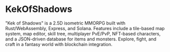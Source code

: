# KekOfShadows
"Kek of Shadows" is a 2.5D isometric MMORPG built with Rust/WebAssembly, Express, and Solana. Features include a tile-based map system, map editor, skill tree, multiplayer PvE/PvP, NFT-based characters, and a JSON-driven database for items and monsters. Explore, fight, and craft in a fantasy world with blockchain integration.
